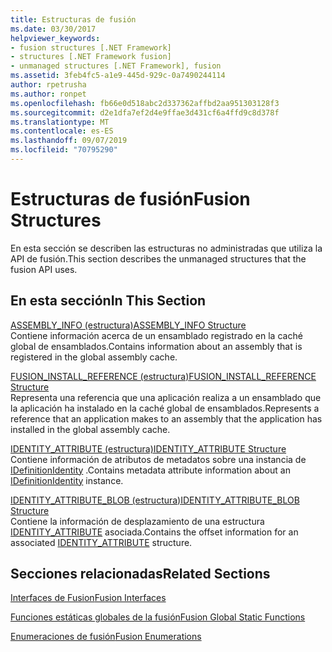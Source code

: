 ```yaml
---
title: Estructuras de fusión
ms.date: 03/30/2017
helpviewer_keywords:
- fusion structures [.NET Framework]
- structures [.NET Framework fusion]
- unmanaged structures [.NET Framework], fusion
ms.assetid: 3feb4fc5-a1e9-445d-929c-0a7490244114
author: rpetrusha
ms.author: ronpet
ms.openlocfilehash: fb66e0d518abc2d337362affbd2aa951303128f3
ms.sourcegitcommit: d2e1dfa7ef2d4e9ffae3d431cf6a4ffd9c8d378f
ms.translationtype: MT
ms.contentlocale: es-ES
ms.lasthandoff: 09/07/2019
ms.locfileid: "70795290"
---
```

# <a name="fusion-structures"></a><span data-ttu-id="53bea-102">Estructuras de fusión</span><span class="sxs-lookup"><span data-stu-id="53bea-102">Fusion Structures</span></span>
<span data-ttu-id="53bea-103">En esta sección se describen las estructuras no administradas que utiliza la API de fusión.</span><span class="sxs-lookup"><span data-stu-id="53bea-103">This section describes the unmanaged structures that the fusion API uses.</span></span>  
  
## <a name="in-this-section"></a><span data-ttu-id="53bea-104">En esta sección</span><span class="sxs-lookup"><span data-stu-id="53bea-104">In This Section</span></span>  
 [<span data-ttu-id="53bea-105">ASSEMBLY_INFO (estructura)</span><span class="sxs-lookup"><span data-stu-id="53bea-105">ASSEMBLY_INFO Structure</span></span>](assembly-info-structure.md)  
 <span data-ttu-id="53bea-106">Contiene información acerca de un ensamblado registrado en la caché global de ensamblados.</span><span class="sxs-lookup"><span data-stu-id="53bea-106">Contains information about an assembly that is registered in the global assembly cache.</span></span>  
  
 [<span data-ttu-id="53bea-107">FUSION_INSTALL_REFERENCE (estructura)</span><span class="sxs-lookup"><span data-stu-id="53bea-107">FUSION_INSTALL_REFERENCE Structure</span></span>](fusion-install-reference-structure.md)  
 <span data-ttu-id="53bea-108">Representa una referencia que una aplicación realiza a un ensamblado que la aplicación ha instalado en la caché global de ensamblados.</span><span class="sxs-lookup"><span data-stu-id="53bea-108">Represents a reference that an application makes to an assembly that the application has installed in the global assembly cache.</span></span>  
  
 [<span data-ttu-id="53bea-109">IDENTITY_ATTRIBUTE (estructura)</span><span class="sxs-lookup"><span data-stu-id="53bea-109">IDENTITY_ATTRIBUTE Structure</span></span>](identity-attribute-structure.md)  
 <span data-ttu-id="53bea-110">Contiene información de atributos de metadatos sobre una instancia de [IDefinitionIdentity](idefinitionidentity-interface.md) .</span><span class="sxs-lookup"><span data-stu-id="53bea-110">Contains metadata attribute information about an [IDefinitionIdentity](idefinitionidentity-interface.md) instance.</span></span>  
  
 [<span data-ttu-id="53bea-111">IDENTITY_ATTRIBUTE_BLOB (estructura)</span><span class="sxs-lookup"><span data-stu-id="53bea-111">IDENTITY_ATTRIBUTE_BLOB Structure</span></span>](identity-attribute-blob-structure.md)  
 <span data-ttu-id="53bea-112">Contiene la información de desplazamiento de una estructura [IDENTITY_ATTRIBUTE](identity-attribute-structure.md) asociada.</span><span class="sxs-lookup"><span data-stu-id="53bea-112">Contains the offset information for an associated [IDENTITY_ATTRIBUTE](identity-attribute-structure.md) structure.</span></span>  
  
## <a name="related-sections"></a><span data-ttu-id="53bea-113">Secciones relacionadas</span><span class="sxs-lookup"><span data-stu-id="53bea-113">Related Sections</span></span>  
 [<span data-ttu-id="53bea-114">Interfaces de Fusion</span><span class="sxs-lookup"><span data-stu-id="53bea-114">Fusion Interfaces</span></span>](fusion-interfaces.md)  
  
 [<span data-ttu-id="53bea-115">Funciones estáticas globales de la fusión</span><span class="sxs-lookup"><span data-stu-id="53bea-115">Fusion Global Static Functions</span></span>](fusion-global-static-functions.md)  
  
 [<span data-ttu-id="53bea-116">Enumeraciones de fusión</span><span class="sxs-lookup"><span data-stu-id="53bea-116">Fusion Enumerations</span></span>](fusion-enumerations.md)
